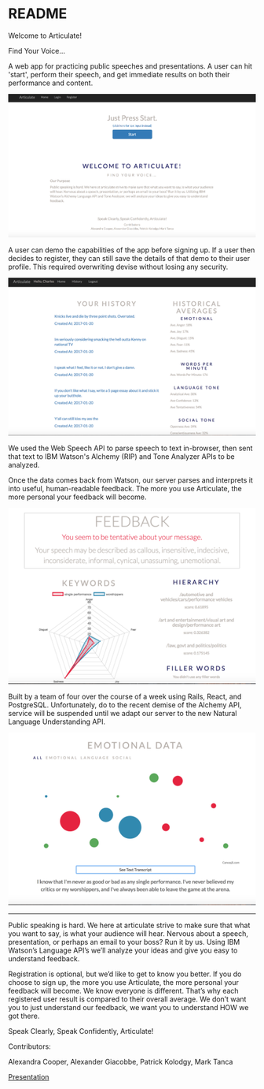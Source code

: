 # README

Welcome to Articulate!

Find Your Voice…

A web app for practicing public speeches and presentations. A user can hit 'start', perform their speech, and get immediate results on both their performance and content. 

![Alt text](/public/articulate1.png?raw=true "Home Page")

A user can demo the capabilities of the app before signing up. If a user then decides to register, they can still save the details of that demo to their user profile. This required overwriting devise without losing any security.

![Alt text](/public/articulate2.png?raw=true "Profile")

We used the Web Speech API to parse speech to text in-browser, then sent that text to IBM Watson's Alchemy (RIP) and Tone Analyzer APIs to be analyzed. 

Once the data comes back from Watson, our server parses and interprets it into useful, human-readable feedback. The more you use Articulate, the more personal your feedback will become. 

![Alt text](/public/articulate3.png?raw=true "Show1")

Built by a team of four over the course of a week using Rails, React, and PostgreSQL. Unfortunately, do to the recent demise of the Alchemy API, service will be suspended until we adapt our server to the new Natural Language Understanding API.

![Alt text](/public/articulate4.png?raw=true "Show2")

***

Public speaking is hard. We here at articulate strive to make sure that what you want to say, is what your audience will hear. Nervous about a speech, presentation, or perhaps an email to your boss? Run it by us. Using IBM Watson’s Language API’s we’ll analyze your ideas and give you easy to understand feedback.

Registration is optional, but we’d like to get to know you better. If you do choose to sign up, the more you use Articulate, the more personal your feedback will become. We know everyone is different. That’s why each registered user result is compared to their overall average. We don’t want you to just understand our feedback, we want you to understand HOW we got there.

Speak Clearly, Speak Confidently, Articulate!

Contributors:

Alexandra Cooper, Alexander Giacobbe, Patrick Kolodgy, Mark Tanca

[Presentation](https://www.youtube.com/watch?v=jjf0m_xhJmI&feature=youtu.be&t=34m41s)
